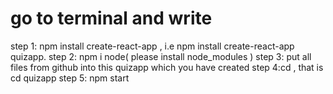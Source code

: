 



# go to terminal and write 
step 1: npm install create-react-app <filename> , i.e npm install create-react-app quizapp.
step 2: npm i node( please install node_modules )
step 3: put all files from github into this quizapp which you have created
 step 4:cd <filename>, that is  cd quizapp
 step 5: npm start
 
 


 

